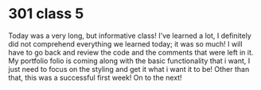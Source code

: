# 301 class 5  

Today was a very long, but informative class! I've learned a lot, I definitely did not comprehend everything we learned today; it was so much! I will have to go back and review the code and the comments that were left in it. My portfolio folio is coming along with the basic functionality that i want, I just need to focus on the styling and get it what i want it to be! Other than that, this was a successful first week! On to the next!  
